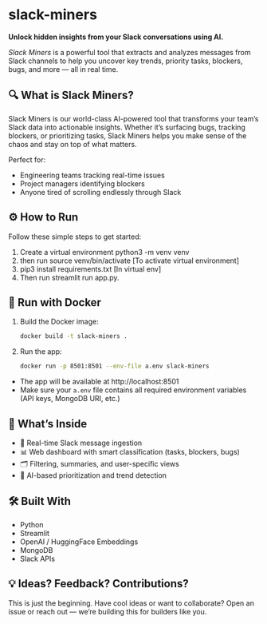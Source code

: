 # slack-miners

**Unlock hidden insights from your Slack conversations using AI.**

*Slack Miners* is a powerful tool that extracts and analyzes messages from Slack channels to help you uncover key trends, priority tasks, blockers, bugs, and more — all in real time.

## **🔍 What is Slack Miners?**

Slack Miners is our world-class AI-powered tool that transforms your team’s Slack data into actionable insights. Whether it’s surfacing bugs, tracking blockers, or prioritizing tasks, Slack Miners helps you make sense of the chaos and stay on top of what matters.

Perfect for:

* Engineering teams tracking real-time issues
* Project managers identifying blockers
* Anyone tired of scrolling endlessly through Slack

## **⚙️ How to Run**

Follow these simple steps to get started:

1) Create a virtual environment python3 -m venv venv
2) then run source venv/bin/activate [To activate virtual environment]
3) pip3 install requirements.txt [In virtual env]
4) Then run streamlit run app.py.

## 🚀 Run with Docker

1. Build the Docker image:
   ```bash
   docker build -t slack-miners .
   ```
2. Run the app:
   ```bash
   docker run -p 8501:8501 --env-file a.env slack-miners
   ```

- The app will be available at http://localhost:8501
- Make sure your `a.env` file contains all required environment variables (API keys, MongoDB URI, etc.)

## **🧠 What’s Inside**

* 🧬 Real-time Slack message ingestion
* 📊 Web dashboard with smart classification (tasks, blockers, bugs)
* 🗂️ Filtering, summaries, and user-specific views
* 🤖 AI-based prioritization and trend detection

## **🛠️ Built With**

* Python
* Streamlit
* OpenAI / HuggingFace Embeddings
* MongoDB
* Slack APIs

## **💡 Ideas? Feedback? Contributions?**

This is just the beginning. Have cool ideas or want to collaborate? Open an issue or reach out — we’re building this for builders like you.
